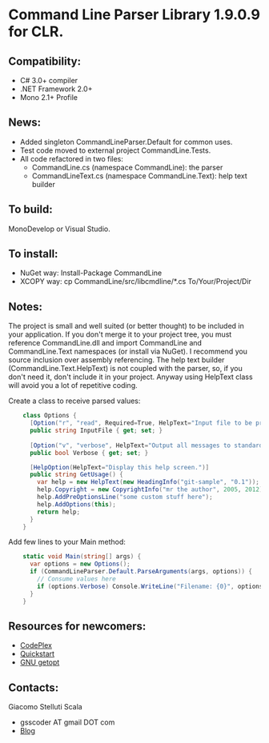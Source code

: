 Command Line Parser Library 1.9.0.9 for CLR.
===

Compatibility:
---
  - C# 3.0+ compiler
  - .NET Framework 2.0+
  - Mono 2.1+ Profile

News:
--- 
  - Added singleton CommandLineParser.Default for common uses.
  - Test code moved to external project CommandLine.Tests.
  - All code refactored in two files:
    - CommandLine.cs (namespace CommandLine): the parser
    - CommandLineText.cs (namespace CommandLine.Text): help text builder

To build:
---
MonoDevelop or Visual Studio.

To install:
---
  - NuGet way: Install-Package CommandLine
  - XCOPY way: cp CommandLine/src/libcmdline/*.cs To/Your/Project/Dir

Notes:
---
The project is small and well suited (or better thought) to be included in your application. If you don't merge it to your project tree, you must reference CommandLine.dll and import CommandLine and CommandLine.Text namespaces (or install via NuGet).
I recommend you source inclusion over assembly referencing.
The help text builder (CommandLine.Text.HelpText) is not coupled with the parser, so, if you don't need it, don't include it in your project.
Anyway using HelpText class will avoid you a lot of repetitive coding.

Create a class to receive parsed values:

```csharp
    class Options {
      [Option("r", "read", Required=True, HelpText="Input file to be processed.")]
      public string InputFile { get; set; }
    
      [Option("v", "verbose", HelpText="Output all messages to standard output.")]
      public bool Verbose { get; set; }

      [HelpOption(HelpText="Display this help screen.")]
      public string GetUsage() {
        var help = new HelpText(new HeadingInfo("git-sample", "0.1"));
        help.Copyright = new CopyrightInfo("mr the author", 2005, 2012);
        help.AddPreOptionsLine("some custom stuff here");
        help.AddOptions(this);
        return help;
      }
    }
```

Add few lines to your Main method:

```csharp
    static void Main(string[] args) {
      var options = new Options();
      if (CommandLineParser.Default.ParseArguments(args, options)) {
        // Consume values here
        if (options.Verbose) Console.WriteLine("Filename: {0}", options.InputFile);
      }
    }
```

Resources for newcomers:
---
  - [CodePlex](http://commandline.codeplex.com)
  - [Quickstart](http://commandline.codeplex.com/wikipage?title=Quickstart&referringTitle=Documentation)
  - [GNU getopt](http://www.gnu.org/software/libc/manual/html_node/Getopt.html)

Contacts:
---
Giacomo Stelluti Scala
  - gsscoder AT gmail DOT com
  - [Blog](http://gsscoder.blogspot.it)

